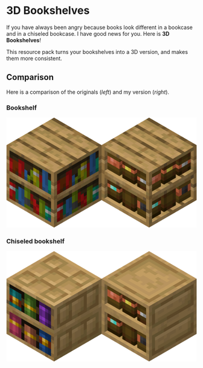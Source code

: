 # 3D Bookshelves

If you have always been angry because books look different in a bookcase and in a chiseled bookcase. I have good news for you. Here is **3D Bookshelves**!

This resource pack turns your bookshelves into a 3D version, and makes them more consistent.

## Comparison

Here is a comparison of the originals (_left_) and my version (_right_).

### Bookshelf

![bookshelves](renders/bookshelf_comparison.png)

### Chiseled bookshelf

![chiseled_bookshelves](renders/chiseled_bookshelf_comparison.png)

